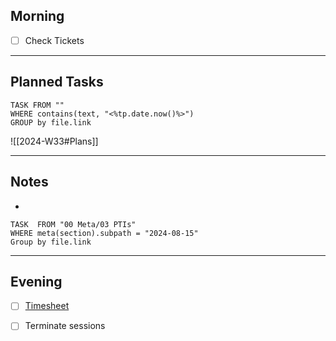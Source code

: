 ## Morning
- [ ] Check Tickets

---
## Planned Tasks
~~~dataview
TASK FROM ""
WHERE contains(text, "<%tp.date.now()%>")
GROUP by file.link
~~~
![[2024-W33#Plans]]

---
## Notes
- 

~~~dataview
TASK  FROM "00 Meta/03 PTIs"
WHERE meta(section).subpath = "2024-08-15"
Group by file.link
~~~
---
## Evening
- [ ] [Timesheet]()
- [ ] Terminate sessions


